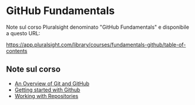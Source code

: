 # GitHub Fundamentals

Note sul corso Pluralsight denominato "GitHub Fundamentals" e disponibile a questo URL:

<https://app.pluralsight.com/library/courses/fundamentals-github/table-of-contents>

## Note sul corso

- [An Overview of Git and GitHub](OverviewGitGithub.md)
- [Getting started with Github](GettingStartedGithub.md)
- [Working with Repositories](WorkingRepositories.md)